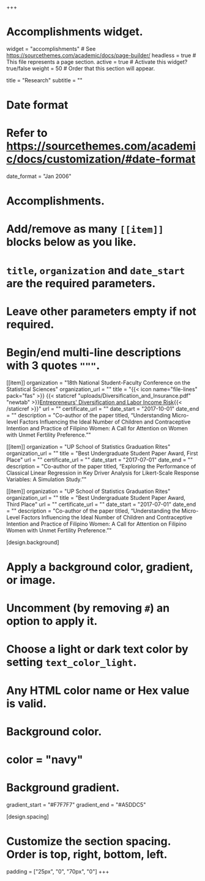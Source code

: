 +++
# Accomplishments widget.
widget = "accomplishments"  # See https://sourcethemes.com/academic/docs/page-builder/
headless = true  # This file represents a page section.
active = true  # Activate this widget? true/false
weight = 50  # Order that this section will appear.

title = "Research"
subtitle = ""

# Date format
#   Refer to https://sourcethemes.com/academic/docs/customization/#date-format
date_format = "Jan 2006"

# Accomplishments.
#   Add/remove as many `[[item]]` blocks below as you like.
#   `title`, `organization` and `date_start` are the required parameters.
#   Leave other parameters empty if not required.
#   Begin/end multi-line descriptions with 3 quotes `"""`.

[[item]]
  organization = "18th National Student-Faculty Conference on the Statistical Sciences"
  organization_url = ""
  title = "{{< icon name="file-lines" pack="fas" >}} {{< staticref "uploads/Diversification_and_Insurance.pdf" "newtab" >}}<ins>Entrepreneurs' Diversification and Labor Income Risk</ins>{{< /staticref >}}"
  url = ""
  certificate_url = ""
  date_start = "2017-10-01"
  date_end = ""
  description = "Co-author of the paper titled, “Understanding Micro-level Factors Influencing the Ideal Number of Children and Contraceptive Intention and Practice of Filipino Women: A Call for Attention on Women with Unmet Fertility Preference.”"

[[item]]
  organization = "UP School of Statistics Graduation Rites"
  organization_url = ""
  title = "Best Undergraduate Student Paper Award, First Place"
  url = ""
  certificate_url = ""
  date_start = "2017-07-01"
  date_end = ""
  description = "Co-author of the paper titled, “Exploring the Performance of Classical Linear Regression in Key Driver Analysis for Likert-Scale Response Variables: A Simulation Study.”"
  
[[item]]
  organization = "UP School of Statistics Graduation Rites"
  organization_url = ""
  title = "Best Undergraduate Student Paper Award, Third Place"
  url = ""
  certificate_url = ""
  date_start = "2017-07-01"
  date_end = ""
  description = "Co-author of the paper titled, “Understanding the Micro-Level Factors Influencing the Ideal Number of Children and Contraceptive Intention and Practice of Filipino Women: A Call for Attention on Filipino Women with Unmet Fertility Preference.”"

[design.background]
  # Apply a background color, gradient, or image.
  #   Uncomment (by removing `#`) an option to apply it.
  #   Choose a light or dark text color by setting `text_color_light`.
  #   Any HTML color name or Hex value is valid.

  # Background color.
  # color = "navy"
  
  # Background gradient.
  gradient_start = "#F7F7F7"
  gradient_end = "#A5DDC5"

[design.spacing]
  # Customize the section spacing. Order is top, right, bottom, left.
  padding = ["25px", "0", "70px", "0"]
+++
